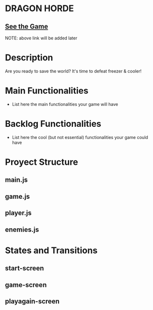 # DRAGON HORDE


## [See the Game](www.your-url-here.com)
NOTE: above link will be added later

# Description

Are you ready to save the world? It's time to defeat freezer & cooler!

# Main Functionalities

- List here the main functionalities your game will have

# Backlog Functionalities

- List here the cool (but not essential) functionalities your game could have

# Proyect Structure

## main.js

## game.js

## player.js 

## enemies.js

# States and Transitions

## start-screen

## game-screen

## playagain-screen
